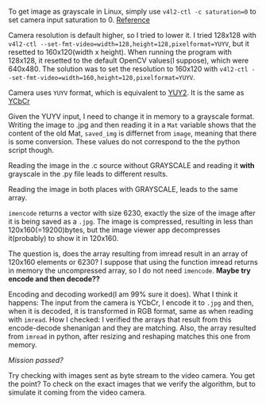 To get image as grayscale in Linux, simply use
`v4l2-ctl -c saturation=0` to set camera input saturation to 0.
[Reference](https://stackoverflow.com/questions/21881299/get-grayscale-image-directly-from-webcam-using-opencv)

Camera resolution is default higher, so I tried to lower it.
I tried 128x128 with `v4l2-ctl --set-fmt-video=width=128,height=128,pixelformat=YUYV`,
but it resetted to 160x120(width x height). When running the program with
128x128, it resetted to the default OpenCV values(I suppose), which
were 640x480. The solution was to set the resolution to 160x120 with
`v4l2-ctl --set-fmt-video=width=160,height=120,pixelformat=YUYV`.

Camera uses `YUYV` format, which is equivalent to [YUY2](https://www.fourcc.org/pixel-format/yuv-yuy2/).
It is the same as [YCbCr](https://en.wikipedia.org/wiki/YCbCr)

Given the YUYV input, I need to change it in memory to a grayscale format.
Writing the image to .jpg and then reading it in a `Mat` variable shows
that the content of the old Mat, `saved_img` is differnet from `image`, 
meaning that there is some conversion. These values do not correspond
to the the python script though.

Reading the image in the .c source without GRAYSCALE and reading it
**with** grayscale in the .py file leads to different results.

Reading the image in both places with GRAYSCALE, leads to the same array.

`imencode` returns a vector with size 6230, exactly the size of the
image after it is being saved as a `.jpg`. The image is compressed,
resulting in less than 120x160(=19200)bytes, but the image
viewer app decompresses it(probably) to show it in 120x160.

The question is, does the array resulting from imread result in
an array of 120x160 elements or 6230? 
I suppose that using the function imread returns in memory
the uncompressed array, so I do not need `imencode`.
**Maybe try encode and then decode??**

Encoding and decoding worked(I am 99% sure it does).
What I think it happens: The input from the camera is
YCbCr, I encode it to `.jpg` and then, when it is
decoded, it is transformed in RGB format, same as
when reading with `imread`. 
How I checked: I verified the arrays that result from this
encode-decode shenanigan and they are matching. Also, the
array resulted from `imread` in python, after resizing and reshaping
matches this one from memory. 

*Mission passed?*

Try checking with images sent as byte stream to the video camera.
You get the point? To check on the exact images that we verify
the algorithm, but to simulate it coming from the video camera.